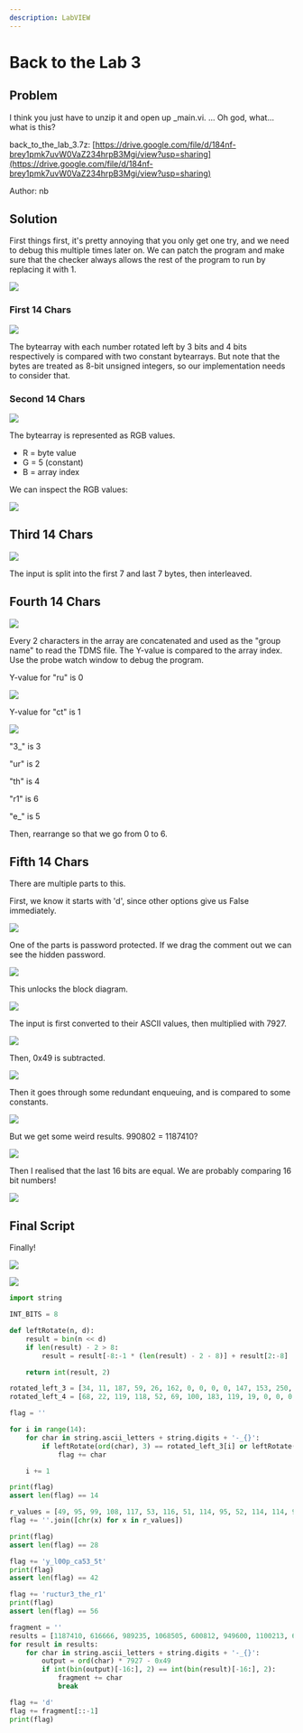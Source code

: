```yaml
---
description: LabVIEW
---
```


# Back to the Lab 3

## Problem

I think you just have to unzip it and open up \_main.vi. ... Oh god, what... what is this?

back\_to\_the\_lab\_3.7z: [https://drive.google.com/file/d/184nf-brey1pmk7uvW0VaZ234hrpB3Mgi/view?usp=sharing](https://drive.google.com/file/d/184nf-brey1pmk7uvW0VaZ234hrpB3Mgi/view?usp=sharing)

Author: nb

## Solution

First things first, it's pretty annoying that you only get one try, and we need to debug this multiple times later on. We can patch the program and make sure that the checker always allows the rest of the program to run by replacing it with 1.

![](../../.gitbook/assets/6985c517a41040a2ac39e087aeadbcdd.png)

### First 14 Chars

![](../../.gitbook/assets/bc7e676a7359461baca2017989bd7c1b.png)

The bytearray with each number rotated left by 3 bits and 4 bits respectively is compared with two constant bytearrays. But note that the bytes are treated as 8-bit unsigned integers, so our implementation needs to consider that.

### Second 14 Chars

![](../../.gitbook/assets/943694c82ad442edb95cfee7dac8e68e.png)

The bytearray is represented as RGB values.

* R = byte value
* G = 5 \(constant\)
* B = array index

We can inspect the RGB values:

![](../../.gitbook/assets/d93ccbb4fe0247ee9d97ce225b51d1c8.png)

## Third 14 Chars

![](../../.gitbook/assets/5f7edb1a8250462c82956b5bc387b0bc.png)

The input is split into the first 7 and last 7 bytes, then interleaved.

## Fourth 14 Chars

![](../../.gitbook/assets/97396300103b4bb59dfe6662998c2881.png)

Every 2 characters in the array are concatenated and used as the "group name" to read the TDMS file. The Y-value is compared to the array index. Use the probe watch window to debug the program.

Y-value for "ru" is 0

![](../../.gitbook/assets/3898b400073e44cbb499a168548b4863.png)

Y-value for "ct" is 1

![](../../.gitbook/assets/1341ed212c7d407daed635237473f9ea.png)

"3\_" is 3

"ur" is 2

"th" is 4

"r1" is 6

"e\_" is 5

Then, rearrange so that we go from 0 to 6.

## Fifth 14 Chars

There are multiple parts to this.

First, we know it starts with 'd', since other options give us False immediately.

![](../../.gitbook/assets/e01e82e1eee04de08a6f0c91c34e9a87.png)

One of the parts is password protected. If we drag the comment out we can see the hidden password.

![](../../.gitbook/assets/3ba2e68c73d041d9b9305bb93d56f256.png)

This unlocks the block diagram.

![](../../.gitbook/assets/17e839fc6fe0422c8a463b678efd4575.png)

The input is first converted to their ASCII values, then multiplied with 7927.

![](../../.gitbook/assets/98ad13f7dfcf4c26a41fabfd1235772b.png)

Then, 0x49 is subtracted.

![](../../.gitbook/assets/b97870a138b742c68bdca78717931b61.png)

Then it goes through some redundant enqueuing, and is compared to some constants.

![](../../.gitbook/assets/3b230e0f5f2648ba8ca764937b7a6d24.png)

But we get some weird results. 990802 = 1187410?

![](../../.gitbook/assets/ceb0e7a00493488a8ad759bceb7198b3.png)

Then I realised that the last 16 bits are equal. We are probably comparing 16 bit numbers!

![](../../.gitbook/assets/6978909715f841998768e1acdf962562.png)

## Final Script

Finally!

![](../../.gitbook/assets/a87d5cc7cd8442df93f61bbe37da2a24.png)

![](../../.gitbook/assets/b7136e15d7ca432d9d89aabeba9072a7.png)

```python
import string

INT_BITS = 8

def leftRotate(n, d):
    result = bin(n << d)
    if len(result) - 2 > 8:
        result = result[-8:-1 * (len(result) - 2 - 8)] + result[2:-8]

    return int(result, 2)

rotated_left_3 = [34, 11, 187, 59, 26, 162, 0, 0, 0, 0, 147, 153, 250, 179]
rotated_left_4 = [68, 22, 119, 118, 52, 69, 100, 183, 119, 19, 0, 0, 0, 0]

flag = ''

for i in range(14):
    for char in string.ascii_letters + string.digits + '-_{}':
        if leftRotate(ord(char), 3) == rotated_left_3[i] or leftRotate(ord(char), 4) == rotated_left_4[i]:
            flag += char

    i += 1

print(flag)
assert len(flag) == 14

r_values = [49, 95, 99, 108, 117, 53, 116, 51, 114, 95, 52, 114, 114, 97]
flag += ''.join([chr(x) for x in r_values])

print(flag)
assert len(flag) == 28

flag += 'y_l00p_ca53_5t'
print(flag)
assert len(flag) == 42

flag += 'ructur3_the_r1'
print(flag)
assert len(flag) == 56

fragment = ''
results = [1187410, 616666, 989235, 1068505, 600812, 949600, 1100213, 600812, 1131921, 600812, 1068505, 949600, 997162]
for result in results:
    for char in string.ascii_letters + string.digits + '-_{}':
        output = ord(char) * 7927 - 0x49
        if int(bin(output)[-16:], 2) == int(bin(result)[-16:], 2):
            fragment += char
            break

flag += 'd'
flag += fragment[::-1]
print(flag)
```

